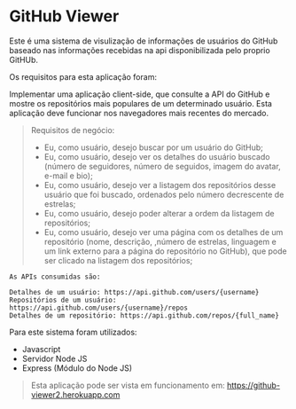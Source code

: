 # GitHub Viewer

Este é uma sistema de visulização de informações de usuários do GitHub baseado nas informações recebidas na api disponibilizada pelo proprio GitHUb.

Os requisitos para esta aplicação foram:

Implementar uma aplicação client-side, que consulte a API do GitHub e mostre os repositórios mais populares de um determinado usuário. Esta aplicação deve funcionar nos navegadores mais recentes do mercado.

> Requisitos de negócio:
>
> - Eu, como usuário, desejo buscar por um usuário do GitHub;
> - Eu, como usuário, desejo ver os detalhes do usuário buscado (número de seguidores, número de seguidos, imagem do avatar, e-mail e bio);
> - Eu, como usuário, desejo ver a listagem dos repositórios desse usuário que foi buscado, ordenados pelo número decrescente de estrelas;
> - Eu, como usuário, desejo poder alterar a ordem da listagem de repositórios;
> - Eu, como usuário, desejo ver uma página com os detalhes de um repositório (nome, descrição, ,número de estrelas, linguagem e um link externo para a página do repositório no GitHub), que pode ser clicado na listagem dos repositórios;

    As APIs consumidas são:

    Detalhes de um usuário: https://api.github.com/users/{username}
    Repositórios de um usuário: https://api.github.com/users/{username}/repos
    Detalhes de um repositório: https://api.github.com/repos/{full_name}

Para este sistema foram utilizados: 
- Javascript
- Servidor Node JS
- Express (Módulo do Node JS)

> Esta aplicação pode ser vista em funcionamento em: https://github-viewer2.herokuapp.com
